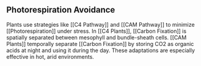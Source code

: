 ## Photorespiration Avoidance  
Plants use strategies like [[C4 Pathway]] and [[CAM Pathway]] to minimize [[Photorespiration]] under stress. In [[C4 Plants]], [[Carbon Fixation]] is spatially separated between mesophyll and bundle-sheath cells. [[CAM Plants]] temporally separate [[Carbon Fixation]] by storing CO2 as organic acids at night and using it during the day. These adaptations are especially effective in hot, arid environments.